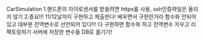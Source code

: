 CarSimulation 1.핸드폰의 자이로센서를 받을려면 https를 사용, ssh인증파일은 올리지 않기 
2.중요!!! 11/12날까지 구현하고 제출한다! 배우면서 구현한거라 함수화 안되어 있고 대부분 전역변수로 선언되어 있다!!! 다 구현하면 함수화 하고 전역변수 지우고 리팩토링하기 서버에 저장한 변수들 DB로 옮기기!

